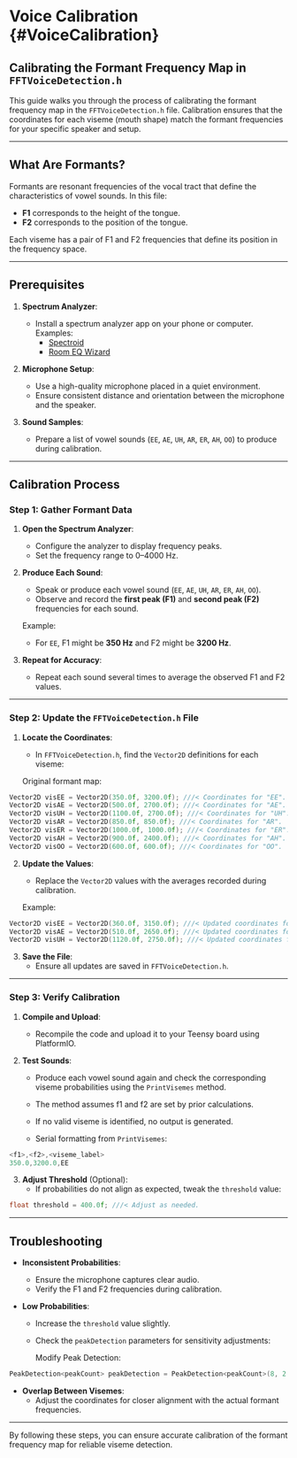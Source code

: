# Voice Calibration {#VoiceCalibration}

## Calibrating the Formant Frequency Map in `FFTVoiceDetection.h`

This guide walks you through the process of calibrating the formant frequency map in the `FFTVoiceDetection.h` file. Calibration ensures that the coordinates for each viseme (mouth shape) match the formant frequencies for your specific speaker and setup.

---

## What Are Formants?

Formants are resonant frequencies of the vocal tract that define the characteristics of vowel sounds. In this file:
- **F1** corresponds to the height of the tongue.
- **F2** corresponds to the position of the tongue.

Each viseme has a pair of F1 and F2 frequencies that define its position in the frequency space.

---

## Prerequisites

1. **Spectrum Analyzer**:
   - Install a spectrum analyzer app on your phone or computer. Examples:
     - [Spectroid](https://play.google.com/store/apps/details?id=org.intoorbit.spectrum)
     - [Room EQ Wizard](https://www.roomeqwizard.com/)
   
2. **Microphone Setup**:
   - Use a high-quality microphone placed in a quiet environment.
   - Ensure consistent distance and orientation between the microphone and the speaker.

3. **Sound Samples**:
   - Prepare a list of vowel sounds (`EE`, `AE`, `UH`, `AR`, `ER`, `AH`, `OO`) to produce during calibration.

---

## Calibration Process

### Step 1: Gather Formant Data

1. **Open the Spectrum Analyzer**:
   - Configure the analyzer to display frequency peaks.
   - Set the frequency range to 0–4000 Hz.

2. **Produce Each Sound**:
   - Speak or produce each vowel sound (`EE`, `AE`, `UH`, `AR`, `ER`, `AH`, `OO`).
   - Observe and record the **first peak (F1)** and **second peak (F2)** frequencies for each sound.

   Example:
   - For `EE`, F1 might be **350 Hz** and F2 might be **3200 Hz**.

3. **Repeat for Accuracy**:
   - Repeat each sound several times to average the observed F1 and F2 values.

---

### Step 2: Update the `FFTVoiceDetection.h` File

1. **Locate the Coordinates**:
   - In `FFTVoiceDetection.h`, find the `Vector2D` definitions for each viseme:
     
    Original formant map:
```cpp
Vector2D visEE = Vector2D(350.0f, 3200.0f); ///< Coordinates for "EE".
Vector2D visAE = Vector2D(500.0f, 2700.0f); ///< Coordinates for "AE".
Vector2D visUH = Vector2D(1100.0f, 2700.0f); ///< Coordinates for "UH".
Vector2D visAR = Vector2D(850.0f, 850.0f); ///< Coordinates for "AR".
Vector2D visER = Vector2D(1000.0f, 1000.0f); ///< Coordinates for "ER".
Vector2D visAH = Vector2D(900.0f, 2400.0f); ///< Coordinates for "AH".
Vector2D visOO = Vector2D(600.0f, 600.0f); ///< Coordinates for "OO".
```

2. **Update the Values**:
   - Replace the `Vector2D` values with the averages recorded during calibration.

    Example:
```cpp
Vector2D visEE = Vector2D(360.0f, 3150.0f); ///< Updated coordinates for "EE".
Vector2D visAE = Vector2D(510.0f, 2650.0f); ///< Updated coordinates for "AE".
Vector2D visUH = Vector2D(1120.0f, 2750.0f); ///< Updated coordinates for "UH".
```

3. **Save the File**:
   - Ensure all updates are saved in `FFTVoiceDetection.h`.

---

### Step 3: Verify Calibration

1. **Compile and Upload**:
   - Recompile the code and upload it to your Teensy board using PlatformIO.

2. **Test Sounds**:
   - Produce each vowel sound again and check the corresponding viseme probabilities using the `PrintVisemes` method.

    - The method assumes f1 and f2 are set by prior calculations.
    - If no valid viseme is identified, no output is generated.
    - Serial formatting from `PrintVisemes`:
```cpp
<f1>,<f2>,<viseme_label>
350.0,3200.0,EE
```

3. **Adjust Threshold** (Optional):
   - If probabilities do not align as expected, tweak the `threshold` value:
```cpp
float threshold = 400.0f; ///< Adjust as needed.
```

---

## Troubleshooting

- **Inconsistent Probabilities**:
  - Ensure the microphone captures clear audio.
  - Verify the F1 and F2 frequencies during calibration.

- **Low Probabilities**:
  - Increase the `threshold` value slightly.
  - Check the `peakDetection` parameters for sensitivity adjustments:
    
    Modify Peak Detection:
```cpp
PeakDetection<peakCount> peakDetection = PeakDetection<peakCount>(8, 2.0f, 0.5f);
```

- **Overlap Between Visemes**:
  - Adjust the coordinates for closer alignment with the actual formant frequencies.

---

By following these steps, you can ensure accurate calibration of the formant frequency map for reliable viseme detection.
